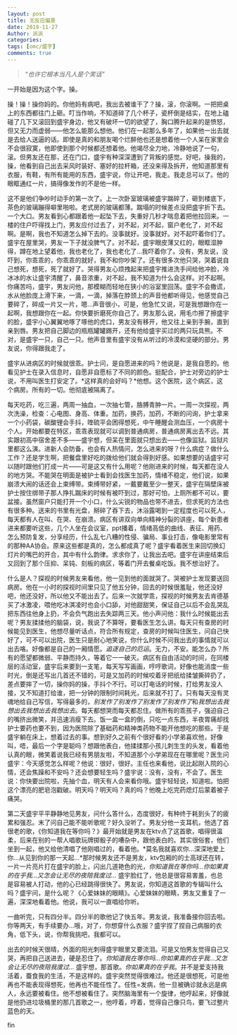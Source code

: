 ```yaml
---
layout: post
title: 无反应偏差
date: 2019-11-27
Author: 派派
categories: 
tags: [omc/盛宇]
comments: true
---
```


> *“也许它根本当凡人是个笑话”*

一开始是因为这个字。操。

操！操！操你妈的。你他妈有病吧，我出去被谁干了？操，滚，你滚啊。一把把桌上的东西都往门上砸。叮当作响，不知道碎了几个杯子，瓷杯倒是结实，在地上磕碰了几下又滚回到盛宇身边，他又有破坏一切的欲望了，胸口腾升起来的是愤怒，但又无力而虚弱——他怎么能那么想他。他们在一起那么多年了，如果他一出去就是去给人送逼的话。即使是真的和朋友喝个烂醉他也还是想着他一个人呆在家里会不会很寂寞，他即使到那个时候都还想着他。他竭尽全力地，冷静地说了一句，滚。但男友还在那，还在门口，盛宇有种深深遭到了背叛的感觉。好吧，操我的，操，他看到自己出去采风时装好、塞好的拉杆箱，还没来得及拆开，他知道那里有衣服，有鞋，有所有能用的东西，盛宇说，你让开吧，我走。我走总可以了。他的眼眶通红一片，搞得像发作的不是他一样。

这不是他们争吵时动手的第一次了。上一次卧室玻璃被盛宇踹碎了，砸到楼底下，茶色的玻璃蹦得噼里啪啦。老式房的玻璃都薄。踹塌的时候差点没把盛宇折下去。一个大口。男友看到心都跟着他一起坠下去，失重好几秒才喘息着把他拉回来。一楼的住户吓得找上门，男友应付过去了，对不起，对不起，窗户老化了，对不起啊。是啊，我也不知道怎么掉下去的。没事就好。没事就好。对不起吓着你们了。盛宇在屋里哭，男友一下子就没脾气了。对不起，盛宇眼皮薄又红的，眼眶湿肿得，蹲在地上望着他，我也老化了，我也老化了…我吓着你了。没有，男友说，没吓到，你乖乖的，你乖乖的就好，我不和你吵架了。还有很多次他只哭，哭着说自己想死，想死，死了就好了。哭得男友心烦拽起来把盛宇推进洗手间给他冲脸，冷冰冰的水让盛宇清醒了，鼻音浓重，对不起，我不知道为什么会这样。对不起啊。你痛苦吗，盛宇，男友问他，那模糊而轻地在狭小的浴室里回荡。盛宇不会撒谎，水从他脸庞上滑下来，一滴，一滴，掉落在脖颈上的声音他都听得见，他感觉自己要碎了，碎成一片又一片，嗯…声音很小，可是，他急忙又说，可是我想跟你在一起啊，我想跟你在一起。你快要折磨死你自己了。男友那么说，用毛巾擦了擦盛宇的脸，盛宇小心翼翼地啄了啄他的虎口，男友没有移开，他又往上亲到手腕，直到亲到唇。男友把自己脚边的瓶瓶罐罐踢开，还有他给盛宇买过的两只玩具熊。不对，是盛宇一只，自己一只。他声音里有盛宇没有从听过的冷漠和坚硬的部分。男友说，你得跟我走了。

盛宇从进病区的时候就很乖。护士问，是自愿进来的吗？他说是，是我自愿的。他看见护士在录入信息时，自愿非自愿标了不同的颜色。挺配合，护士对旁边的护士说，不用叫医生打安定了。*这样真的会好吗？*他想。这个医院，这个病区，这个病房。所有的一切。他彻底被隔离了。

每天吃药，吃三遍，两周一抽血，一次抽七管，胳膊青肿一片。一周一次探视，两次洗澡，检查：心电图、身高、体重。加药，换药，加药，不断的问询，护士拿来一个小药袋，碳酸锂会手抖，喹硫平会困得想死，中午睡醒会测血压，一个病房十个人。开始都要在特区，乖乖表现就可以调到普通病房，普通病房离出去不远。其实跟初高中宿舍差不多——盛宇想，但呆在里面就只想出去——也像监狱。监狱片里都这么演。进新人会防备，也会有人热情问，怎么进来的呀？什么病症？做什么工作？还是学生啊，把餐盘里好吃的拨给他们就会得到好感。如果想要的话盛宇可以随时跟他们打成一片——可是这又有什么用呢？他刚进来的时候，每天都在没人的地方哭。不能哭在明面是被护士看到会找医生加药，情绪不稳定，他们说，如果崩溃大闹的话还会上束缚带。束缚带好紧，一戴要戴至少一整天，盛宇在隔壁床被护士按住绑带子那人挣扎踹床的时候有被吓到过，那好可怕，上厕所都不可以，要盆接。虽然窗户只能打开一个小口，什么尖锐的物品也带不进去，但求死的方法也有很多种。送来的书里有光盘，掰碎了吞下去，沐浴露喝到一定程度也可以死人，每天都有人在叫、在哭、在崩溃。病区有讲双向单向精神分裂的讲座，每个新患者进来都要听这些，几个人坐在会议室，ppt播着，情绪高低的曲线、表征、用药、怎么预防复发，分享经历，什么乱七八糟的性侵、骗局、事业打击，像电影里常有的那种AA协会。原来这些都是真的，怎么都成真了呢？盛宇看着医生来回切换幻灯片的嘴巴的开合，其中有什么韵律。求求你了，让我出去吧。盛宇在讲座结束后又回到了那个压抑、呆钝、刻板的病区，等着门开去餐桌吃饭。我不想治好了。

什么是人？探视的时候男友来看他，他一见到他的面就哭了。哭被护士发现要送回病房。他在一小时的探视时间里只见了他五分钟，回去的时候很羞耻，他还没好吧，他还没好，所以他又不能出去了。后来一次就学乖，探视的时候男友去肯德基买了冰激凌，喂他吃冰淇凌时也会小口舔，对他甜甜笑，保证自己以后不会乱哭乱把东西往他身上扔，不会负气跑出去失踪两三天。他小声问他：我什么时候能出去呢？男友揉揉他的脑袋，说，我说了不算呀，要看医生怎么讲。每天只有查房的时候能见到医生，他想尽量听话点，符合所有规定，查房的时候叫住医生，问自己快好了，可不可以出院，医生只是耐心地笑说，你什么时候不问我出去的事情就可以出去咯。好像都是自己的一厢情愿。*追逐自己的厄运*。无力，不安。能怎么办？所有的愿望都微弱、平静而持久，等着它一一破灭。病区有自由活动的时间，在同楼层的活动室，盛宇后来要到一支笔，每天写写画画，哼哼歌词，好像也能消度一些时光，倒是还写出几首还不错的，可是又加药的时候咬着牙把纸给揉皱撕碎扔了，差点要摔了一切，操你妈的操，手抖个不行。可以打电话的时候，打给男友没人接，又不知道打给谁，把一分钟的限制时间耗光，后来就不打了。只有每天没有灵魂地给自己写信，写得最多的，*别发作了别发作了别发作了别发作了*和*我想出去我想出去我想出去我想出去*。每天都想哭而每天都忍住。做所有的乖孩子，强迫自己的嘴挤出微笑，并迅速消瘦下去。饭一盒一盒的倒，只吃一点东西，半夜胃痛却找护士要药也要不到，因为医院除了基础药和精神类药物不能开他想吃的那些。于是盛宇躺在床上，想着过去的事。想到好久之前有个很好看的小学弟喜欢他，好像叫，唔，最后一个字是聪吗？想跟他表白，他揉揉那小孩儿刺生生的头发，看着他认真的眼，微笑着说我已经有男朋友啦，不知道那个小学弟现在在哪里呢？医生问盛宇：今天感觉怎么样呢？他说：很好，很好。主任也来看他，说比起刚入院的心情，还会焦躁和不安吗？还会想要轻生吗？盛宇说：没有，没有，不会了。医生说：你快要出院啦，先抽个血，明天有人会来看你哦。盛宇轻轻说，知道啦。怕把这个漂亮的肥皂泡戳破。明天吗？明天吗？真的吗？他晚上吃完药熄灯后蒙着被子痛哭。

第二天盛宇平平静静地见男友，问什么答什么，态度很好，有种终于耗到头了的疲累和强忍。末了问自己能不能听歌呢？好久没听了。男友分他一支耳机，他选了首很老的歌，《你知道我在等你吗？》最开始就是男友在ktv点了这首歌，唱得很温柔，后来在别的一帮人唱歌玩牌掷骰子的嘈杂中，跟他表白的。其实很俗套，他们坐到一起，他又给他清唱了他刚唱过的，看着他。*莫名我就喜欢你…深深地爱上你…从见到你的那一天起…*那时候男友还不是男友，ktv包厢的的士高球还在转，一片一片亮片打在盛宇的脸上，闪出几道艳色的光，*你知道我在等你吗…你如果真的在乎我…又怎会让无尽的夜陪我度过…* 盛宇脸红了，他总是很容易害羞，也总是容易被人打动，他的心已经跳得很快了。男友说，你知道这首歌的专辑叫什么吗？盛宇问，是什么呢？《心爱妹妹的眼睛》。心爱妹妹的眼睛，男友又重复了一遍，深深地看着他。他说，我可以一直唱给你听。

一曲听完，只有四分半。四分半的歌他记了快五年。男友说，我准备接你回去啦。你等两天，有手续要办…哦，对了，你想穿什么衣服？盛宇捏了捏自己病服的衣角，低下头，说，你帮我挑吧，我都可以。

出去的时候天很晴，外面的阳光刺得盛宇眼里又要流泪。可是又怕男友觉得自己又哭，再把自己送进去，硬是忍住了。*你知道我在等你吗…你如果真的在乎我…又怎会让无尽的夜陪我度过…* 盛宇想，那首歌。*你如果真的在乎我*。并不是爱支持我活着，蚕食我的生活，不是这样的。盛宇突然觉得很难过。他还是很想死，可是他再也不能表现得想死，他再也不能任性了。任性=发病，他一旦被确诊就永远是病人，永远要被看住。他不想被看住了。突然脑海里有一个旋律，他哼起来，好像就是他扔进垃圾桶里的那几首歌之一，他哼着，哼着，觉得自己像只鸟，要飞过整片蓝色的天。



fin
